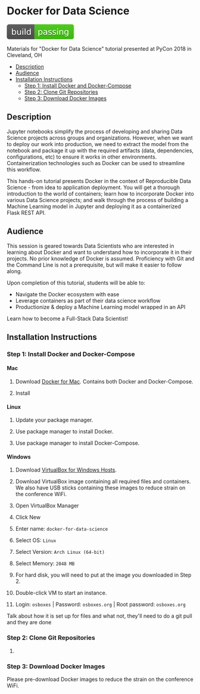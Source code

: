 # Docker for Data Science

![Alt text](./_materials/build_passing.svg)

Materials for "Docker for Data Science" tutorial presented at PyCon 2018 in Cleveland, OH

<!-- TOC -->

- [Description](#description)
- [Audience](#audience)
- [Installation Instructions](#installation-instructions)
    - [Step 1: Install Docker and Docker-Compose](#step-1-install-docker-and-docker-compose)
    - [Step 2: Clone Git Repositories](#step-2-clone-git-repositories)
    - [Step 3: Download Docker Images](#step-3-download-docker-images)

<!-- /TOC -->

## Description

Jupyter notebooks simplify the process of developing and sharing Data Science projects across groups and organizations. However, when we want to deploy our work into production, we need to extract the model from the notebook and package it up with the required artifacts (data, dependencies, configurations, etc) to ensure it works in other environments. Containerization technologies such as Docker can be used to streamline this workflow.

This hands-on tutorial presents Docker in the context of Reproducible Data Science - from idea to application deployment. You will get a thorough introduction to the world of containers; learn how to incorporate Docker into various Data Science projects; and walk through the process of building a Machine Learning model in Jupyter and deploying it as a containerized Flask REST API.

## Audience

This session is geared towards Data Scientists who are interested in learning about Docker and want to understand how to incorporate it in their projects. No prior knowledge of Docker is assumed. Proficiency with Git and the Command Line is not a prerequisite, but will make it easier to follow along.

Upon completion of this tutorial, students will be able to:

* Navigate the Docker ecosystem with ease
* Leverage containers as part of their data science workflow
* Productionize & deploy a Machine Learning model wrapped in an API

Learn how to become a Full-Stack Data Scientist!

## Installation Instructions

### Step 1: Install Docker and Docker-Compose

#### Mac

1. Download [Docker for Mac](https://store.docker.com/editions/community/docker-ce-desktop-mac). Contains both Docker and Docker-Compose.

2. Install

#### Linux

1. Update your package manager.

2. Use package manager to install Docker.

3. Use package manager to install Docker-Compose.

#### Windows

1. Download [VirtualBox for Windows Hosts](https://www.virtualbox.org/wiki/Downloads).

2. Download VirtualBox image containing all required files and containers. We also have USB sticks containing these images to reduce strain on the conference WiFi.

3. Open VirtualBox Manager

4. Click New

5. Enter name: `docker-for-data-science`

6. Select OS: `Linux`

7. Select Version: `Arch Linux (64-bit)`

8. Select Memory: `2048 MB`

9. For hard disk, you will need to put at the image you downloaded in Step 2.

10. Double-click VM to start an instance.

11. Login: `osboxes` | Password: `osboxes.org` | Root password: `osboxes.org`

Talk about how it is set up for files and what not, they'll need to do a git pull and they are done

### Step 2: Clone Git Repositories

1.

### Step 3: Download Docker Images

Please pre-download Docker images to reduce the strain on the conference WiFi.
